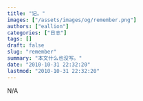 ```yaml
---
title: "记。"
images: ["/assets/images/og/remember.png"]
authors: ["eallion"]
categories: ["日志"]
tags: []
draft: false
slug: "remember"
summary: "本文什么也没写。"
date: "2010-10-31 22:32:20"
lastmod: "2010-10-31 22:32:20"
---
```


N/A
